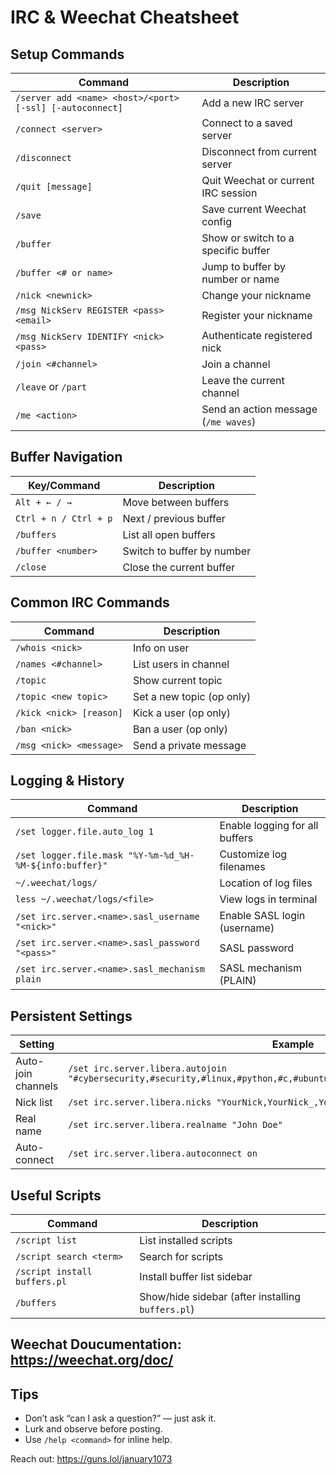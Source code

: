 # IRC & Weechat Cheatsheet

## Setup Commands

| Command | Description |
|--------|-------------|
| `/server add <name> <host>/<port> [-ssl] [-autoconnect]` | Add a new IRC server |
| `/connect <server>` | Connect to a saved server |
| `/disconnect` | Disconnect from current server |
| `/quit [message]` | Quit Weechat or current IRC session |
| `/save` | Save current Weechat config |
| `/buffer` | Show or switch to a specific buffer |
| `/buffer <# or name>` | Jump to buffer by number or name |
| `/nick <newnick>` | Change your nickname |
| `/msg NickServ REGISTER <pass> <email>` | Register your nickname |
| `/msg NickServ IDENTIFY <nick> <pass>` | Authenticate registered nick |
| `/join <#channel>` | Join a channel |
| `/leave` or `/part` | Leave the current channel |
| `/me <action>` | Send an action message (`/me waves`) |

## Buffer Navigation

| Key/Command | Description |
|------------|-------------|
| `Alt + ← / →` | Move between buffers |
| `Ctrl + n / Ctrl + p` | Next / previous buffer |
| `/buffers` | List all open buffers |
| `/buffer <number>` | Switch to buffer by number |
| `/close` | Close the current buffer |

## Common IRC Commands

| Command | Description |
|---------|-------------|
| `/whois <nick>` | Info on user |
| `/names <#channel>` | List users in channel |
| `/topic` | Show current topic |
| `/topic <new topic>` | Set a new topic (op only) |
| `/kick <nick> [reason]` | Kick a user (op only) |
| `/ban <nick>` | Ban a user (op only) |
| `/msg <nick> <message>` | Send a private message |

## Logging & History

| Command | Description |
|---------|-------------|
| `/set logger.file.auto_log 1` | Enable logging for all buffers |
| `/set logger.file.mask "%Y-%m-%d_%H-%M-${info:buffer}"` | Customize log filenames |
| `~/.weechat/logs/` | Location of log files |
| `less ~/.weechat/logs/<file>` | View logs in terminal |
| `/set irc.server.<name>.sasl_username "<nick>"` | Enable SASL login (username) |
| `/set irc.server.<name>.sasl_password "<pass>"` | SASL password |
| `/set irc.server.<name>.sasl_mechanism plain` | SASL mechanism (PLAIN) |

## Persistent Settings

| Setting | Example |
|---------|---------|
| Auto-join channels | `/set irc.server.libera.autojoin "#cybersecurity,#security,#linux,#python,#c,#ubuntu,#debian,#archlinux,#libera,#weechat"` |
| Nick list | `/set irc.server.libera.nicks "YourNick,YourNick_,YourNick__"` |
| Real name | `/set irc.server.libera.realname "John Doe"` |
| Auto-connect | `/set irc.server.libera.autoconnect on` |

## Useful Scripts

| Command | Description |
|---------|-------------|
| `/script list` | List installed scripts |
| `/script search <term>` | Search for scripts |
| `/script install buffers.pl` | Install buffer list sidebar |
| `/buffers` | Show/hide sidebar (after installing `buffers.pl`) |

## Weechat Doucumentation: https://weechat.org/doc/

## Tips

- Don’t ask “can I ask a question?” — just ask it.
- Lurk and observe before posting.
- Use `/help <command>` for inline help.

Reach out: https://guns.lol/january1073



